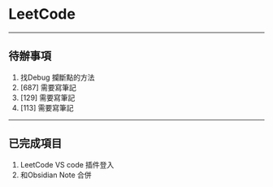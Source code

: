 # LeetCode

-----

## 待辦事項
1. 找Debug 攔斷點的方法
2. [687] 需要寫筆記
3. [129] 需要寫筆記
4. [113] 需要寫筆記

-----

## 已完成項目
1. LeetCode VS code 插件登入
2. 和Obsidian Note 合併
